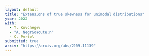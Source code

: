 ```yaml
---
layout: default 
title: "Extensions of true skewness for unimodal distributions"
year: 2022
with:
  - Y. Kovchegov
  - "A. Negr&oacute;n"
  - C. Pertel
submitted: true
arxiv: "https://arxiv.org/abs/2209.11139"
---
```


